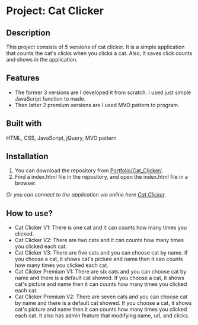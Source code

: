 # Project: Cat Clicker

## Description

This project consists of 5 versions of cat clicker. It is a simple application that counts the cat's clicks when you clicks a cat. Also, It saves click counts and shows in the application.

## Features

  - The former 3 versions are I developed it from scratch. I used just simple JavaScript function to made.
  - Then latter 2 premium versions are I used MVO pattern to program.

## Built with

HTML, CSS, JavaScript, jQuery, MVO pattern

## Installation

1. You can download the repository from
[Portfolio/Cat_Clicker/](https://github.com/leachung/Portfolio/tree/master/Cat_Clicker/).
2. Find a index.html file in the repository, and open the index.html file in a browser.

*Or you can connect to the application via online here [Cat Clicker](https://leachung.github.io/Portfolio/Cat_Clicker/index.html).*

## How to use?
  - Cat Clicker V1: There is one cat and it can counts how many times you clicked.
  - Cat Clicker V2: There are two cats and it can counts how many times you clicked each cat.
  - Cat Clicker V3: There are five cats and you can choose cat by name. If you choose a cat, it shows cat's picture and name then it can counts how many times you clicked each cat.
  - Cat Clicker Premium V1: There are six cats and you can choose cat by name and there is a default cat showed. If you choose a cat, it shows cat's picture and name then it can counts how many times you clicked each cat.
  - Cat Clicker Premium V2: There are seven cats and you can choose cat by name and there is a default cat showed. If you choose a cat, it shows cat's picture and name then it can counts how many times you clicked each cat. It also has admin feature that modifying name, url, and clicks.
